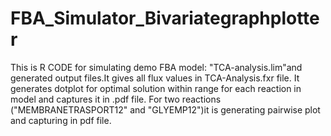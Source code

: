 # FBA_Simulator_Bivariategraphplotter
This is R CODE for simulating demo FBA model: "TCA-analysis.lim"and generated output files.It gives all flux values in TCA-Analysis.fxr file.  It generates dotplot for optimal solution within range for each reaction in model and captures it in .pdf file. For two reactions ("MEMBRANETRASPORT12" and "GLYEMP12")it is generating pairwise plot and capturing in pdf file.
